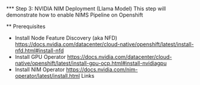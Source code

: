 *** Step 3: NVIDIA NIM Deployment (Llama Model)
This step will demonstrate how to enable NIMS Pipeline on Openshift

** Prerequisites
* Install Node Feature Discovery (aka NFD)
   https://docs.nvidia.com/datacenter/cloud-native/openshift/latest/install-nfd.html#install-nfd
* Install GPU Operator
   https://docs.nvidia.com/datacenter/cloud-native/openshift/latest/install-gpu-ocp.html#install-nvidiagpu
* Install NIM Operator
   https://docs.nvidia.com/nim-operator/latest/install.html
Links
